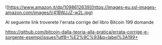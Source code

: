 ![https://www.amazon.it/dp/1098612639](https://images-eu.ssl-images-amazon.com/images/I/41BWJJZ-w2L.jpg)

Al seguente link troverete l'errata corrige del libro Bitcoin 199 domande


https://github.com/bitcoin-dalla-teoria-alla-pratica/errata-corrige-e-sorgente-esempi/issues?utf8=%E2%9C%93&q=label%3A199+
